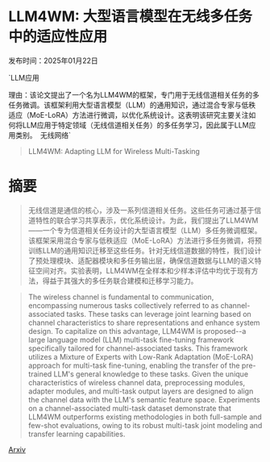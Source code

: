 # LLM4WM: 大型语言模型在无线多任务中的适应性应用

发布时间：2025年01月22日

`LLM应用

理由：该论文提出了一个名为LLM4WM的框架，专门用于无线信道相关任务的多任务微调。该框架利用大型语言模型（LLM）的通用知识，通过混合专家与低秩适应（MoE-LoRA）方法进行微调，以优化系统设计。这表明该研究主要关注如何将LLM应用于特定领域（无线信道相关任务）的多任务学习，因此属于LLM应用类别。` `无线网络`

> LLM4WM: Adapting LLM for Wireless Multi-Tasking

# 摘要

> 无线信道是通信的核心，涉及一系列信道相关任务。这些任务可通过基于信道特性的联合学习共享表示，优化系统设计。为此，我们提出了LLM4WM——一个专为信道相关任务设计的大型语言模型（LLM）多任务微调框架。该框架采用混合专家与低秩适应（MoE-LoRA）方法进行多任务微调，将预训练LLM的通用知识迁移至这些任务。针对无线信道数据的特性，我们设计了预处理模块、适配器模块和多任务输出层，确保信道数据与LLM的语义特征空间对齐。实验表明，LLM4WM在全样本和少样本评估中均优于现有方法，得益于其强大的多任务联合建模和迁移学习能力。

> The wireless channel is fundamental to communication, encompassing numerous tasks collectively referred to as channel-associated tasks. These tasks can leverage joint learning based on channel characteristics to share representations and enhance system design. To capitalize on this advantage, LLM4WM is proposed--a large language model (LLM) multi-task fine-tuning framework specifically tailored for channel-associated tasks. This framework utilizes a Mixture of Experts with Low-Rank Adaptation (MoE-LoRA) approach for multi-task fine-tuning, enabling the transfer of the pre-trained LLM's general knowledge to these tasks. Given the unique characteristics of wireless channel data, preprocessing modules, adapter modules, and multi-task output layers are designed to align the channel data with the LLM's semantic feature space. Experiments on a channel-associated multi-task dataset demonstrate that LLM4WM outperforms existing methodologies in both full-sample and few-shot evaluations, owing to its robust multi-task joint modeling and transfer learning capabilities.

[Arxiv](https://arxiv.org/abs/2501.12983)